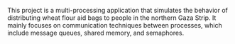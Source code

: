This project is a multi-processing application that simulates the behavior of distributing wheat flour aid bags to people in the northern Gaza Strip. It mainly focuses on communication techniques between processes, which include message queues, shared memory, and semaphores.
